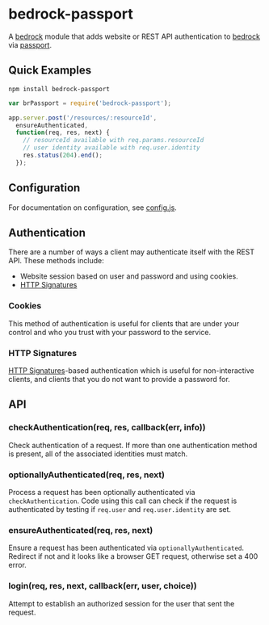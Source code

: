 # bedrock-passport

A [bedrock][] module that adds website or REST API authentication to
[bedrock][] via [passport][].

## Quick Examples

```
npm install bedrock-passport
```

```js
var brPassport = require('bedrock-passport');

app.server.post('/resources/:resourceId',
  ensureAuthenticated,
  function(req, res, next) {
    // resourceId available with req.params.resourceId
    // user identity available with req.user.identity
    res.status(204).end();
  });
```

## Configuration

For documentation on configuration, see [config.js](./lib/config.js).

## Authentication

There are a number of ways a client may authenticate itself with the REST API.
These methods include:

- Website session based on user and password and using cookies.
- [HTTP Signatures][]

### Cookies

This method of authentication is useful for clients that are under your control
and who you trust with your password to the service.

### HTTP Signatures

[HTTP Signatures][]-based authentication which is useful for non-interactive
clients, and clients that you do not want to provide a password for.

## API

### checkAuthentication(req, res, callback(err, info))

Check authentication of a request. If more than one authentication method is
present, all of the associated identities must match.

### optionallyAuthenticated(req, res, next)

Process a request has been optionally authenticated via `checkAuthentication`.
Code using this call can check if the request is authenticated by testing if
`req.user` and `req.user.identity` are set.

### ensureAuthenticated(req, res, next)

Ensure a request has been authenticated via `optionallyAuthenticated`. Redirect
if not and it looks like a browser GET request, otherwise set a 400 error.

### login(req, res, next, callback(err, user, choice))

Attempt to establish an authorized session for the user that sent the request.

[bedrock]: https://github.com/digitalbazaar/bedrock
[passport]: https://github.com/jaredhanson/passport
[HTTP Signatures]: https://web-payments.org/specs/source/http-signatures/
